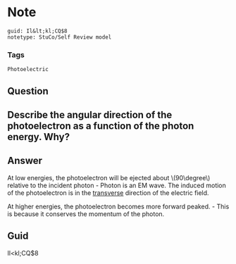 # Note
```
guid: Il&lt;kl;CQ$8
notetype: StuCo/Self Review model
```

### Tags
```
Photoelectric
```

## Question
<h2>Describe the angular direction of the photoelectron as a function of the photon energy. Why?</h2>

## Answer
<section>
<p>At low energies, the photoelectron will be ejected about \(90\degree\) relative to the incident photon
- Photon is an EM wave. The induced motion of the photoelectron is in the <u>​transverse</u> direction of the electric field.</p>
<p>At higher energies, the photoelectron becomes more forward peaked.
- This is because it conserves the momentum of the photon.</p>


</section>

## Guid
Il<kl;CQ$8
